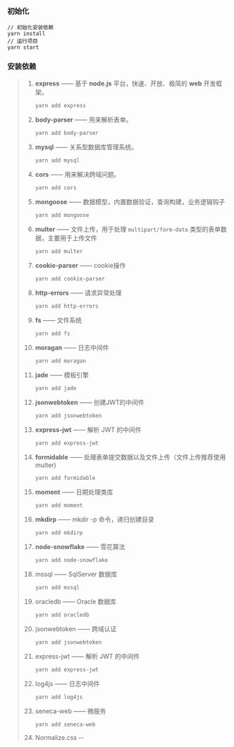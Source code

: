 ### 初始化

```
// 初始化安装依赖
yarn install
// 运行项目
yarn start
```



### 安装依赖

> 1. **express** —— 基于 **node.js** 平台，快速、开放、极简的 **web** 开发框架。
>
>    ```
>    yarn add express
>    ```
>
> 2. **body-parser** —— 用来解析表单。
>
>    ```
>    yarn add body-parser
>    ```
>
> 3. **mysql** —— 关系型数据库管理系统。
>
>    ```
>    yarn add mysql
>    ```
>
> 4. **cors** —— 用来解决跨域问题。
>
>    ```
>    yarn add cors
>    ```
>
> 5. **mongoose** —— 数据模型，内置数据验证，查询构建，业务逻辑钩子
>
>    ```
>    yarn add mongoose
>    ```
>
> 6. **multer** —— 文件上传，用于处理 `multipart/form-data` 类型的表单数据，主要用于上传文件
>
>    ```
>    yarn add multer
>    ```
>
> 7. **cookie-parser** —— cookie操作
>
>    ```
>    yarn add cookie-parser
>    ```
>
> 8. **http-errors** —— 请求异常处理
>
>    ```
>    yarn add http-errors
>    ```
>
> 9. **fs** —— 文件系统
>
>    ```
>    yarn add fs
>    ```
>
> 10. **moragan** —— 日志中间件
>
>     ```
>     yarn add moragan
>     ```
>
> 11. **jade** —— 模板引擎
>
>     ```
>     yarn add jade
>     ```
>
> 12. **jsonwebtoken** —— 创建JWT的中间件
>
>     ```
>     yarn add jsonwebtoken
>     ```
>
> 13. **express-jwt** ——  解析 JWT 的中间件
>
>     ```
>     yarn add express-jwt
>     ```
>
> 14. **formidable** ——  处理表单提交数据以及文件上传（文件上传推荐使用multer)
>
>     ```
>     yarn add formidable 
>     ```
>
> 15. **moment** ——  日期处理类库
>
>     ```
>     yarn add moment
>     ```
>
> 16. **mkdirp** ——  mkdir -p 命令，递归创建目录
>
>     ```
>     yarn add mkdirp
>     ```
>
> 17. **node-snowflake**  ——  雪花算法
>
>     ```
>     yarn add node-snowflake
>     ```
>
> 18. mssql ——  SqlServer 数据库
>
>     ```
>     yarn add mssql
>     ```
>
> 19. oracledb ——  Oracle 数据库
>
>     ```
>     yarn add oracledb
>     ```
>
> 20. jsonwebtoken  ——  跨域认证
>
>     ```
>     yarn add jsonwebtoken
>     ```
>
> 21. express-jwt   ——  解析 JWT 的中间件
>
>     ```
>     yarn add express-jwt
>     ```
>
> 22. log4js   ——  日志中间件
>
>     ```
>     yarn add log4js
>     ```
>
> 23. seneca-web  ——  微服务
>
>     ```
>     yarn add seneca-web
>     ```
>
> 24. Normalize.css -- 

